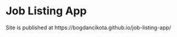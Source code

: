 <h1>Job Listing App</h1>

<p>Site is published at https://bogdancikota.github.io/job-listing-app/</p>